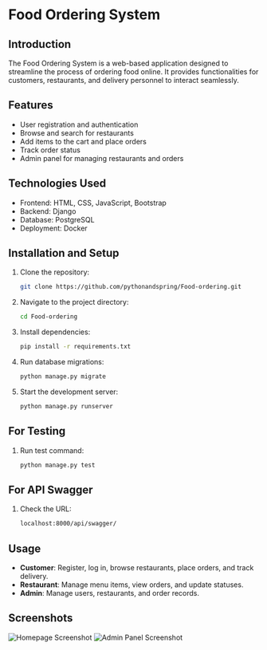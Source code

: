 # Food Ordering System

## Introduction
The Food Ordering System is a web-based application designed to streamline the process of ordering food online. It provides functionalities for customers, restaurants, and delivery personnel to interact seamlessly.

## Features
- User registration and authentication
- Browse and search for restaurants
- Add items to the cart and place orders
- Track order status
- Admin panel for managing restaurants and orders

## Technologies Used
- Frontend: HTML, CSS, JavaScript, Bootstrap
- Backend: Django
- Database: PostgreSQL
- Deployment: Docker

## Installation and Setup
1. Clone the repository:
   ```bash
   git clone https://github.com/pythonandspring/Food-ordering.git

2. Navigate to the project directory:
   ```bash
   cd Food-ordering

3. Install dependencies:
   ```bash
   pip install -r requirements.txt

4. Run database migrations:
   ```bash
   python manage.py migrate

5. Start the development server:
   ```bash
   python manage.py runserver

## For Testing
1. Run test command:
   ```bash
   python manage.py test

## For API Swagger
1. Check the URL:
   ```bash
   localhost:8000/api/swagger/

## Usage
- **Customer**: Register, log in, browse restaurants, place orders, and track delivery.
- **Restaurant**: Manage menu items, view orders, and update statuses.
- **Admin**: Manage users, restaurants, and order records.

## Screenshots
![Homepage Screenshot](link-to-screenshot)
![Admin Panel Screenshot](link-to-screenshot)
